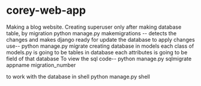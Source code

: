 # corey-web-app
Making a blog website.
Creating superuser only after making database table, by migration
python manage.py makemigrations -- detects the changes and makes django ready for update the database
to apply changes use-- python manage.py migrate
creating database in models
each class of models.py is going to be tables in database
each attributes is going to be field of that database
To view the sql code-- python manage.py sqlmigrate appname migration_number

to work with the database in shell
python manage.py shell